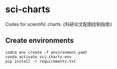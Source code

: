 # sci-charts
Codes for scientific charts《科研论文配图绘制指南》


## Create environments
```shell
codna env create -f environment.yaml 
conda activate sci-charts-env
pip install -r requirements.txt
```